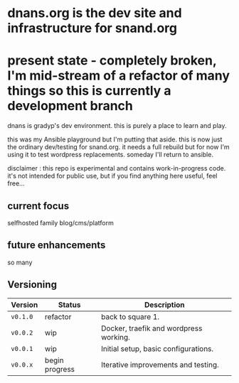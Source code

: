 # dnans.org is the dev site and infrastructure for snand.org

# present state - completely broken, I'm mid-stream of a refactor of many things so this is currently a development branch  

dnans is gradyp's  dev environment. this is purely a place to learn and play. 

this was my Ansible playground but I'm putting that aside.  this is now just the ordinary dev/testing for snand.org.  it needs a full rebuild but for now I'm using it to test wordpress replacements.  someday I'll return to ansible.

disclaimer :
this repo is experimental and contains work-in-progress code. it's not intended for public use, but if you find anything here useful, feel free... 

## current focus  

selfhosted family blog/cms/platform
     

## future enhancements  

so many  

## Versioning

| Version   | Status        | Description                      |
|-----------|---------------|----------------------------------|
| `v0.1.0`   | refactor | back to square 1. |
| `v0.0.2`  | wip | Docker, traefik and wordpress working. |
| `v0.0.1`  | wip | Initial setup, basic configurations. |
| `v0.0.x`  | begin progress | Iterative improvements and testing. |